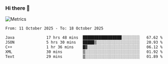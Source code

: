 ### Hi there 👋

![Metrics](https://github.com/radoapx/radoapx/blob/main/github-metrics.svg)

<!--START_SECTION:waka-->

```txt
From: 11 October 2025 - To: 18 October 2025

Java              17 hrs 48 mins  █████████████████░░░░░░░░   67.62 %
JSON              5 hrs 30 mins   █████▒░░░░░░░░░░░░░░░░░░░   20.93 %
C++               1 hr 36 mins    █▓░░░░░░░░░░░░░░░░░░░░░░░   06.12 %
XML               30 mins         ▒░░░░░░░░░░░░░░░░░░░░░░░░   01.92 %
Text              29 mins         ▒░░░░░░░░░░░░░░░░░░░░░░░░   01.89 %
```

<!--END_SECTION:waka-->

<!--
**radoapx/radoapx** is a ✨ _special_ ✨ repository because its `README.md` (this file) appears on your GitHub profile.

Here are some ideas to get you started:

- 🔭 I’m currently working on ...
- 🌱 I’m currently learning ...
- 👯 I’m looking to collaborate on ...
- 🤔 I’m looking for help with ...
- 💬 Ask me about ...
- 📫 How to reach me: ...
- 😄 Pronouns: ...
- ⚡ Fun fact: ...
-->
